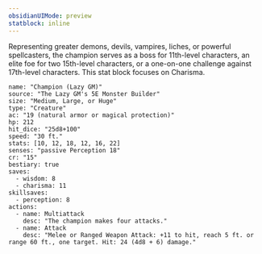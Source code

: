 ```yaml
---
obsidianUIMode: preview
statblock: inline
---
```


Representing greater demons, devils, vampires, liches, or powerful spellcasters, the champion serves as a boss for 11th-level characters, an elite foe for two 15th-level characters, or a one-on-one challenge against 17th-level characters. This stat block focuses on Charisma.

```statblock
name: "Champion (Lazy GM)"
source: "The Lazy GM's 5E Monster Builder"
size: "Medium, Large, or Huge"
type: "Creature"
ac: "19 (natural armor or magical protection)"
hp: 212
hit_dice: "25d8+100"
speed: "30 ft."
stats: [10, 12, 18, 12, 16, 22]
senses: "passive Perception 18"
cr: "15"
bestiary: true
saves:
  - wisdom: 8
  - charisma: 11
skillsaves:
  - perception: 8
actions:
  - name: Multiattack
    desc: "The champion makes four attacks."
  - name: Attack
    desc: "Melee or Ranged Weapon Attack: +11 to hit, reach 5 ft. or range 60 ft., one target. Hit: 24 (4d8 + 6) damage."
```